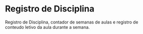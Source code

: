 # Registro de Disciplina
 Registro de Disciplina, contador de semanas de aulas e registro de conteudo letivo da aula durante a semana.
